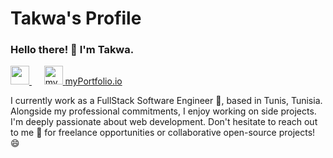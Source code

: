# Takwa's Profile

### Hello there! 👋 I'm Takwa.
<a href="https://www.linkedin.com/in/takwa-manai/">
  <img width="30" src="https://upload.wikimedia.org/wikipedia/commons/c/ca/LinkedIn_logo_initials.png">
</a>
&nbsp;&nbsp;&nbsp;&nbsp;
<a href="https://takwamn.github.io/myPortfolio.io/" style="display: inline-block;">
  <img width="30" src="https://github.com/takwamn/takwamn/assets/50061382/b81d4bba-8580-4e47-ba3d-c733dfe9fe4c" alt="myPortfolio.io">
  <p style="display: inline;">myPortfolio.io</p>
</a>

I currently work as a FullStack Software Engineer 🔭, based in Tunis, Tunisia. Alongside my professional commitments, I enjoy working on side projects. I'm deeply passionate about web development. Don't hesitate to reach out to me 💬 for freelance opportunities or collaborative open-source projects! 😄
